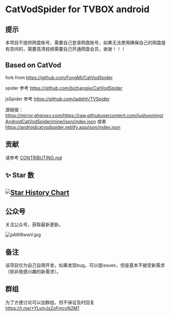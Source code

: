 # CatVodSpider  for TVBOX android 

## 提示
本项目不提供网盘账号，需要自己登录网盘账号，如果无法使用确保自己的网盘是有空间的，需要高清视频需要自己开通网盘会员，谢谢！！！

## Based on CatVod

fork from https://github.com/FongMi/CatVodSpider

spider 参考 https://github.com/bizhangjie/CatVodSpider

jsSpider 参考 https://github.com/jadehh/TVSpider

源链接：https://mirror.ghproxy.com/https://raw.githubusercontent.com/lushunming/AndroidCatVodSpider/mine/json/index.json
或者 https://androidcatvodspider.netlify.app/json/index.json


## 贡献
请参考 [CONTRIBUTING.md](/CONTRIBUTING.md)

## ✨ Star 数

[![Star History Chart](https://api.star-history.com/svg?repos=lushunming/AndroidCatVodSpider&type=Date)](https://star-history.com/#lushunming/AndroidCatVodSpider&Date)
---


## 公众号
关注公众号，获取最新更新。

![pAW8wwV.jpg](wechat.png)

## 备注
该项目仅为自己自用开发，如果发现bug，可以提issues，但是基本不接受新需求（除非我感兴趣的新需求）。

## 群组
为了方便讨论可以加群组，但不保证及时回复 https://t.me/+YLvmJsZoFmcyN2M1
